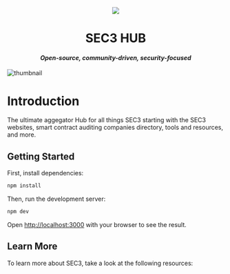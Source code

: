 <div align="center">
 <img src="https://github.com/darkgrovelabs/sec3hub/assets/7522096/840ba832-b607-4746-9a7b-aa4f8e1dfe39" align="center" />
</div>  
<h1 align="center">
  SEC3 HUB
</h1>

<h4 align="center">
<i>Open-source, community-driven, security-focused</i>
</h4>

![thumbnail](https://github.com/darkgrovelabs/sec3hub/assets/7522096/46f002ba-2784-40dd-ad41-1185f5be7a5f)

# Introduction

The ultimate aggegator Hub for all things SEC3 starting with the SEC3 websites, smart contract auditing companies directory, tools and resources, and more.

## Getting Started

First, install dependencies:

```bash
npm install
```

Then, run the development server:

```bash
npm dev
```

Open [http://localhost:3000](http://localhost:3000) with your browser to see the result.

## Learn More

To learn more about SEC3, take a look at the following resources:
